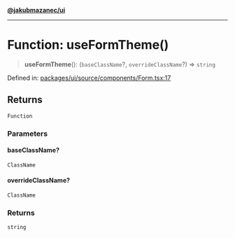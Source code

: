 [**@jakubmazanec/ui**](../README.md)

---

# Function: useFormTheme()

> **useFormTheme**(): (`baseClassName`?, `overrideClassName`?) => `string`

Defined in:
[packages/ui/source/components/Form.tsx:17](https://github.com/jakubmazanec/tools/blob/40ba1fb8bbde716fbe797d7886fffe14521e098a/packages/ui/source/components/Form.tsx#L17)

## Returns

`Function`

### Parameters

#### baseClassName?

`ClassName`

#### overrideClassName?

`ClassName`

### Returns

`string`
